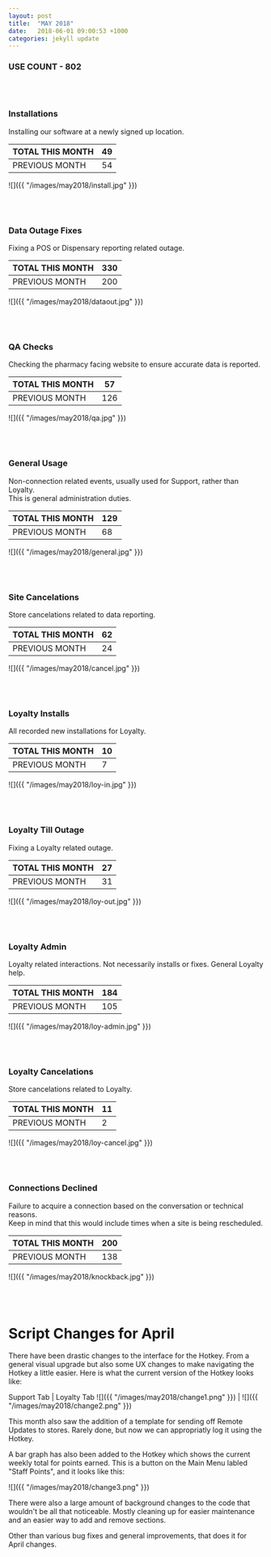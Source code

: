 ```yaml
---
layout: post
title:  "MAY 2018"
date:   2018-06-01 09:00:53 +1000
categories: jekyll update
---
```

### USE COUNT - 802

<br/>
<br/>

### Installations
Installing our software at a newly signed up location.

| TOTAL THIS MONTH  | 49 |
| --- | --- |
| PREVIOUS MONTH  | 54  |

![]({{ "/images/may2018/install.jpg" }})  

<br/>
<br/>

### Data Outage Fixes
Fixing a POS or Dispensary reporting related outage.

| TOTAL THIS MONTH  | 330 |
| --- | --- |
| PREVIOUS MONTH  | 200 |

![]({{ "/images/may2018/dataout.jpg" }})  

<br/>
<br/>

### QA Checks
Checking the pharmacy facing website to ensure accurate data is reported.

| TOTAL THIS MONTH  | 57 |
| --- | --- |
| PREVIOUS MONTH  | 126 |

![]({{ "/images/may2018/qa.jpg" }})  

<br/>
<br/>

### General Usage
Non-connection related events, usually used for Support, rather than Loyalty.<br>This is general administration duties.

| TOTAL THIS MONTH  | 129 |
| --- | --- |
| PREVIOUS MONTH  | 68 |

![]({{ "/images/may2018/general.jpg" }})  

<br/>
<br/>

### Site Cancelations
Store cancelations related to data reporting.

| TOTAL THIS MONTH  | 62 |
| --- | --- |
| PREVIOUS MONTH  | 24 |

![]({{ "/images/may2018/cancel.jpg" }})  

<br/>
<br/>

### Loyalty Installs 
All recorded new installations for Loyalty.

| TOTAL THIS MONTH  | 10 |
| --- | --- |
| PREVIOUS MONTH  | 7 |

![]({{ "/images/may2018/loy-in.jpg" }})

<br/>
<br/>

### Loyalty Till Outage
Fixing a Loyalty related outage.

| TOTAL THIS MONTH  | 27 |
| --- | --- |
| PREVIOUS MONTH  | 31 |

![]({{ "/images/may2018/loy-out.jpg" }})  

<br/>
<br/>

### Loyalty Admin
Loyalty related interactions. Not necessarily installs or fixes. General Loyalty help.

| TOTAL THIS MONTH  | 184 |
| --- | --- |
| PREVIOUS MONTH  | 105 |

![]({{ "/images/may2018/loy-admin.jpg" }})  

<br/>
<br/>

### Loyalty Cancelations
Store cancelations related to Loyalty.

| TOTAL THIS MONTH  | 11 |
| --- | --- |
| PREVIOUS MONTH  | 2 |

![]({{ "/images/may2018/loy-cancel.jpg" }})  

<br/>
<br/>

### Connections Declined
Failure to acquire a connection based on the conversation or technical reasons.<br>Keep in mind that this would include times when a site is being rescheduled.

| TOTAL THIS MONTH  | 200 |
| --- | --- |
| PREVIOUS MONTH  | 138 |

![]({{ "/images/may2018/knockback.jpg" }})  

<br/>
<br/>

# Script Changes for April

There have been drastic changes to the interface for the Hotkey. From a general visual upgrade but also some UX changes to make navigating the Hotkey a little easier. Here is what the current version of the Hotkey looks like:

Support Tab | Loyalty Tab
![]({{ "/images/may2018/change1.png" }}) | ![]({{ "/images/may2018/change2.png" }})

This month also saw the addition of a template for sending off Remote Updates to stores. Rarely done, but now we can appropriatly log it using the Hotkey. 

A bar graph has also been added to the Hotkey which shows the current weekly total for points earned. This is a button on the Main Menu labled "Staff Points", and it looks like this:

![]({{ "/images/may2018/change3.png" }})

There were also a large amount of background changes to the code that wouldn't be all that noticeable. Mostly cleaning up for easier maintenance and an easier way to add and remove sections.

Other than various bug fixes and general improvements, that does it for April changes.